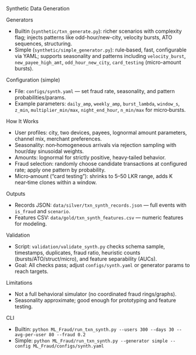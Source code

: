 Synthetic Data Generation

Generators
- Builtin (`synthetic/txn_generate.py`): richer scenarios with complexity flag; injects patterns like odd-hour/new-city, velocity bursts, ATO sequences, structuring.
- Simple (`synthetic/simple_generator.py`): rule‑based, fast, configurable via YAML; supports seasonality and patterns including `velocity_burst`, `new_payee_high_amt`, `odd_hour_new_city`, `card_testing` (micro-amount bursts).

Configuration (simple)
- File: `configs/synth.yaml` — set fraud rate, seasonality, and pattern probabilities/params.
- Example parameters: `daily_amp`, `weekly_amp`, `burst_lambda`, `window_s`, `z_min`, `multiplier_min/max`, `night_end_hour`, `n_min/max` for micro‑bursts.

How It Works
- User profiles: city, two devices, payees, lognormal amount parameters, channel mix, merchant preferences.
- Seasonality: non‑homogeneous arrivals via rejection sampling with hour/day sinusoidal weights.
- Amounts: lognormal for strictly positive, heavy‑tailed behavior.
- Fraud selection: randomly choose candidate transactions at configured rate; apply one pattern by probability.
- Micro‑amount (“card testing”): shrinks to 5–50 LKR range, adds K near‑time clones within a window.

Outputs
- Records JSON: `data/silver/txn_synth_records.json` — full events with `is_fraud` and `scenario`.
- Features CSV: `data/gold/txn_synth_features.csv` — numeric features for modeling.

Validation
- Script: `validation/validate_synth.py` checks schema sample, timestamps, duplicates, fraud ratio, heuristic counts (bursts/ATO/struct/micro), and feature separability (AUCs).
- Goal: All checks pass; adjust `configs/synth.yaml` or generator params to reach targets.

Limitations
- Not a full behavioral simulator (no coordinated fraud rings/graphs).
- Seasonality approximate; good enough for prototyping and feature testing.

CLI
- Builtin: `python ML_Fraud/run_txn_synth.py --users 300 --days 30 --avg-per-user 80 --fraud 0.2`
- Simple: `python ML_Fraud/run_txn_synth.py --generator simple --config ML_Fraud/configs/synth.yaml`

